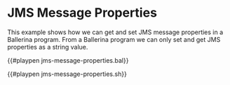 # JMS Message Properties

This example shows how we can get and set JMS message properties in a Ballerina program.
From a Ballerina program we can only set and get JMS properties as a string value.

{{#playpen jms-message-properties.bal}}

{{#playpen jms-message-properties.sh}}